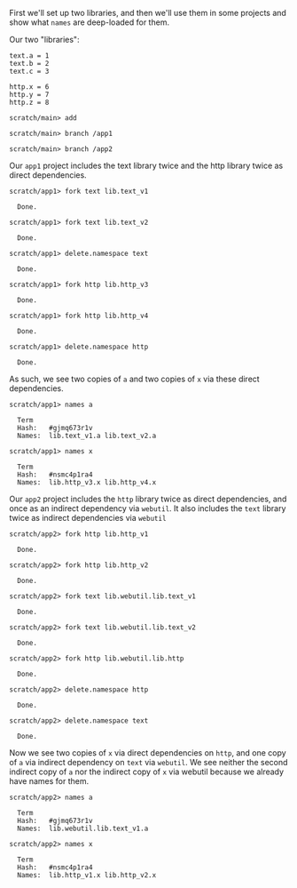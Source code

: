 First we'll set up two libraries, and then we'll use them in some projects and show what `names` are deep-loaded for them.

Our two "libraries":

``` unison :hide
text.a = 1
text.b = 2
text.c = 3

http.x = 6
http.y = 7
http.z = 8
```

``` ucm :hide
scratch/main> add

scratch/main> branch /app1

scratch/main> branch /app2
```

Our `app1` project includes the text library twice and the http library twice as direct dependencies.

``` ucm
scratch/app1> fork text lib.text_v1

  Done.

scratch/app1> fork text lib.text_v2

  Done.

scratch/app1> delete.namespace text

  Done.

scratch/app1> fork http lib.http_v3

  Done.

scratch/app1> fork http lib.http_v4

  Done.

scratch/app1> delete.namespace http

  Done.
```

As such, we see two copies of `a` and two copies of `x` via these direct dependencies.

``` ucm
scratch/app1> names a

  Term
  Hash:   #gjmq673r1v
  Names:  lib.text_v1.a lib.text_v2.a

scratch/app1> names x

  Term
  Hash:   #nsmc4p1ra4
  Names:  lib.http_v3.x lib.http_v4.x
```

Our `app2` project includes the `http` library twice as direct dependencies, and once as an indirect dependency via `webutil`.
It also includes the `text` library twice as indirect dependencies via `webutil`

``` ucm
scratch/app2> fork http lib.http_v1

  Done.

scratch/app2> fork http lib.http_v2

  Done.

scratch/app2> fork text lib.webutil.lib.text_v1

  Done.

scratch/app2> fork text lib.webutil.lib.text_v2

  Done.

scratch/app2> fork http lib.webutil.lib.http

  Done.

scratch/app2> delete.namespace http

  Done.

scratch/app2> delete.namespace text

  Done.
```

Now we see two copies of `x` via direct dependencies on `http`, and one copy of `a` via indirect dependency on `text` via `webutil`.
We see neither the second indirect copy of `a` nor the indirect copy of `x` via webutil because we already have names for them.

``` ucm
scratch/app2> names a

  Term
  Hash:   #gjmq673r1v
  Names:  lib.webutil.lib.text_v1.a

scratch/app2> names x

  Term
  Hash:   #nsmc4p1ra4
  Names:  lib.http_v1.x lib.http_v2.x
```
